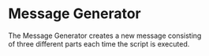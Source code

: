 # Message Generator

The Message Generator creates a new message consisting\
of three different parts each time the script is executed.
